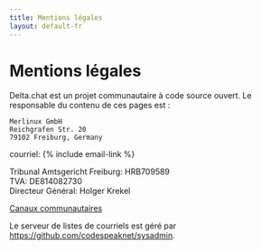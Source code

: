 ```yaml
---
title: Mentions légales
layout: default-fr
---
```




<!-- GENERATED FILE -- DO NOT EDIT -->



# Mentions légales

Delta.chat est un projet communautaire à code source ouvert. Le responsable du contenu de ces pages est :

    Merlinux GmbH
    Reichgrafen Str. 20
    79102 Freiburg, Germany

courriel: {% include email-link %}

Tribunal Amtsgericht Freiburg: HRB709589  
TVA: DE814082730  
Directeur Général: Holger Krekel

[Canaux communautaires](contribute)

Le serveur de listes de courriels est géré par <https://github.com/codespeaknet/sysadmin>.
